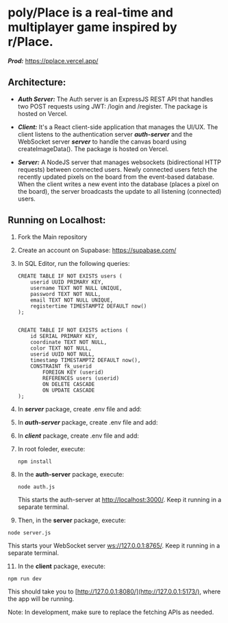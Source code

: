 # poly/Place is a real-time and multiplayer game inspired by r/Place.

***Prod:*** https://pplace.vercel.app/ 

## Architecture:
- ***Auth Server:*** The Auth server is an ExpressJS REST API that handles two POST requests using JWT: /login and /register. The package is hosted on Vercel.

- ***Client:*** It's a React client-side application that manages the UI/UX. The client listens to the authentication server ***auth-server*** and the WebSocket server ***server*** to handle the canvas board using createImageData(). The package is hosted on Vercel.

- ***Server:*** A NodeJS server that manages websockets (bidirectional HTTP requests) between connected users. Newly connected users fetch the recently updated pixels on the board from the event-based database. When the client writes a new event into the database (places a pixel on the board), the server broadcasts the update to all listening (connected) users.



## Running on Localhost:
1. Fork the Main repository
2. Create an account on Supabase: https://supabase.com/
3. In SQL Editor, run the following queries:
   ```
   CREATE TABLE IF NOT EXISTS users (
       userid UUID PRIMARY KEY,
       username TEXT NOT NULL UNIQUE,
       password TEXT NOT NULL,
       email TEXT NOT NULL UNIQUE,
       registertime TIMESTAMPTZ DEFAULT now()
   );
   
   
   CREATE TABLE IF NOT EXISTS actions (
       id SERIAL PRIMARY KEY,
       coordinate TEXT NOT NULL,
       color TEXT NOT NULL,
       userid UUID NOT NULL,
       timestamp TIMESTAMPTZ DEFAULT now(),
       CONSTRAINT fk_userid
           FOREIGN KEY (userid)
           REFERENCES users (userid)
           ON DELETE CASCADE
           ON UPDATE CASCADE
   );
   ```
4. In ***server*** package, create .env file and add:
5. In ***auth-server*** package, create .env file and add:
6. In ***client*** package, create .env file and add:
7. In root foleder, execute:
   ```
   npm install
   ```
9. In the **auth-server** package, execute:

   ```
   node auth.js
   ```
   This starts the auth-server at [http://localhost:3000/](http://localhost:3000/). Keep it running in a separate terminal.

10. Then, in the **server** package, execute:
   ```
   node server.js
   ```
   This starts your WebSocket server [ws://127.0.0.1:8765/](ws://127.0.0.1:8765/). Keep it running in a separate terminal.
   
11. In the **client** package, execute:
   ```
   npm run dev
   ```
   This should take you to [http://127.0.0.1:8080/](http://127.0.0.1:5173/), where the app will be running.


   Note: In development, make sure to replace the fetching APIs as needed.






